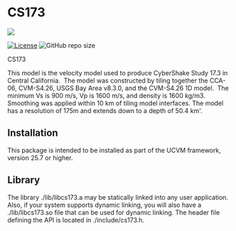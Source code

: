 # CS173

<a href="https://github.com/sceccode/cs173.git"><img src="https://github.com/sceccode/cs173/wiki/images/cs173_logo.png"></a>

[![License](https://img.shields.io/badge/License-BSD_3--Clause-blue.svg)](https://opensource.org/licenses/BSD-3-Clause)
![GitHub repo size](https://img.shields.io/github/repo-size/sceccode/cs173)

CS173

This model is the velocity model used to produce CyberShake Study 17.3 in Central California. 
The model was constructed by tiling together the CCA-06, CVM-S4.26, USGS Bay Area v8.3.0, and 
the CVM-S4.26 1D model.  The minimum Vs is 900 m/s, Vp is 1600 m/s, and density is 1600 kg/m3. 
Smoothing was applied within 10 km of tiling model interfaces. The model has a resolution of 
175m and extends down to a depth of 50.4 km'.

## Installation

This package is intended to be installed as part of the UCVM framework,
version 25.7 or higher.

## Library

The library ./lib/libcs173.a may be statically linked into any
user application. Also, if your system supports dynamic linking,
you will also have a ./lib/libcs173.so file that can be used
for dynamic linking. The header file defining the API is located
in ./include/cs173.h.


